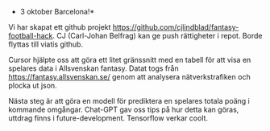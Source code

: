 * 3 oktober Barcelona!*

Vi har skapat ett github projekt https://github.com/cjlindblad/fantasy-football-hack. CJ (Carl-Johan Belfrag) kan ge push rättigheter i repot. Borde flyttas till viatis github.

Cursor hjälpte oss att göra ett litet gränssnitt med en tabell för att visa en spelares data i Allsvenskan fantasy. Datat togs från https://fantasy.allsvenskan.se/ genom att analysera nätverkstrafiken och plocka ut json.

Nästa steg är att göra en modell för prediktera en spelares totala poäng i kommande omgångar. Chat-GPT gav oss tips på hur detta kan göras, uttdrag finns i future-development. Tensorflow verkar coolt.

